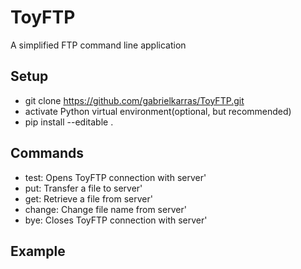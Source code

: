 # ToyFTP

A simplified FTP command line application

## Setup

- git clone https://github.com/gabrielkarras/ToyFTP.git
- activate Python virtual environment(optional, but recommended)
- pip install --editable .

## Commands

- test: Opens ToyFTP connection with server'
- put: Transfer a file to server'
- get: Retrieve a file from server'
- change: Change file name from server'
- bye: Closes ToyFTP connection with server'

## Example
